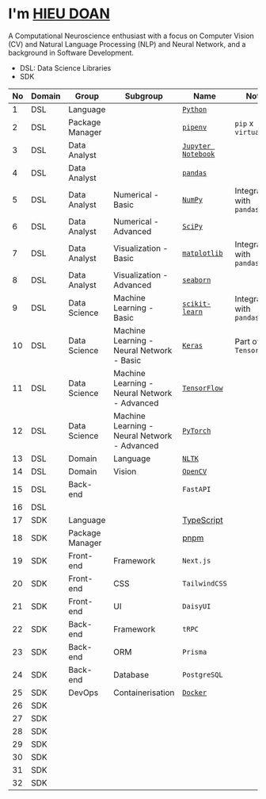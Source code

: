 # I'm [HIEU DOAN](https://hieudoanm.vercel.app)

A Computational Neuroscience enthusiast with a focus on Computer Vision (CV) and Natural Language Processing (NLP) and Neural Network, and a background in Software Development.

- DSL: Data Science Libraries
- SDK

| No  | Domain | Group           | Subgroup                                     | Name                                               | Note                     |
| --- | ------ | --------------- | -------------------------------------------- | -------------------------------------------------- | ------------------------ |
| 1   | DSL    | Language        |                                              | [`Python`](https://www.python.org/)                |                          |
| 2   | DSL    | Package Manager |                                              | [`pipenv`](https://pipenv.pypa.io/en/latest/)      | `pip` x `virtualenv`     |
| 3   | DSL    | Data Analyst    |                                              | [`Jupyter Notebook`](https://jupyter.org/)         |                          |
| 4   | DSL    | Data Analyst    |                                              | [`pandas`](https://pandas.pydata.org/)             |                          |
| 5   | DSL    | Data Analyst    | Numerical - Basic                            | [`NumPy`](https://numpy.org/)                      | Integrated with `pandas` |
| 6   | DSL    | Data Analyst    | Numerical - Advanced                         | [`SciPy`](https://scipy.org/)                      |                          |
| 7   | DSL    | Data Analyst    | Visualization - Basic                        | [`matplotlib`](https://matplotlib.org/)            | Integrated with `pandas` |
| 8   | DSL    | Data Analyst    | Visualization - Advanced                     | [`seaborn`](https://seaborn.pydata.org/)           |                          |
| 9   | DSL    | Data Science    | Machine Learning - Basic                     | [`scikit-learn`](https://scikit-learn.org/stable/) | Integrated with `pandas` |
| 10  | DSL    | Data Science    | Machine Learning - Neural Network - Basic    | [`Keras`](https://keras.io/)                       | Part of `TensorFlow`     |
| 11  | DSL    | Data Science    | Machine Learning - Neural Network - Advanced | [`TensorFlow`](https://www.tensorflow.org/)        |                          |
| 12  | DSL    | Data Science    | Machine Learning - Neural Network - Advanced | [`PyTorch`](https://pytorch.org/)                  |                          |
| 13  | DSL    | Domain          | Language                                     | [`NLTK`](https://www.nltk.org/)                    |                          |
| 14  | DSL    | Domain          | Vision                                       | [`OpenCV`](https://opencv.org/)                    |                          |
| 15  | DSL    | Back-end        |                                              | `FastAPI`                                          |                          |
| 16  | DSL    |                 |                                              |                                                    |                          |
| 17  | SDK    | Language        |                                              | [TypeScript](https://www.typescriptlang.org/)      |                          |
| 18  | SDK    | Package Manager |                                              | [pnpm](https://pnpm.io/)                           |                          |
| 19  | SDK    | Front-end       | Framework                                    | `Next.js`                                          |                          |
| 20  | SDK    | Front-end       | CSS                                          | `TailwindCSS`                                      |                          |
| 21  | SDK    | Front-end       | UI                                           | `DaisyUI`                                          |                          |
| 22  | SDK    | Back-end        | Framework                                    | `tRPC`                                             |                          |
| 23  | SDK    | Back-end        | ORM                                          | `Prisma`                                           |                          |
| 24  | SDK    | Back-end        | Database                                     | `PostgreSQL`                                       |                          |
| 25  | SDK    | DevOps          | Containerisation                             | [`Docker`](https://www.docker.com/)                |                          |
| 26  | SDK    |                 |                                              |                                                    |                          |
| 27  | SDK    |                 |                                              |                                                    |                          |
| 28  | SDK    |                 |                                              |                                                    |                          |
| 29  | SDK    |                 |                                              |                                                    |                          |
| 30  | SDK    |                 |                                              |                                                    |                          |
| 31  | SDK    |                 |                                              |                                                    |                          |
| 32  | SDK    |                 |                                              |                                                    |                          |
